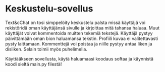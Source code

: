 # Keskustelu-sovellus

Text&cChat on tosi simppelöity keskustelu palsta missä käyttäjä voi rekistöridä oman käyttäjänsä sivulle ja kirjoittaa mitä tahansa haluaa. Muut käyttäjät voivat kommentoida muitten tekemiä tekstejä.
Käyttäjä pystyy päivittämään oman bion haluamansa tekstin. Profiili kuvaa ei valitettavasti pysty laittamaan. 
Kommenttejä voi poistaa ja niille pystyy antaa liken ja disliken.
Selain toimii myös puhelimella.

Käyttääkseen sovellusta, käytä haluamaasi koodaus softaa ja käynnistä koodi sieltä main.py filestä!
